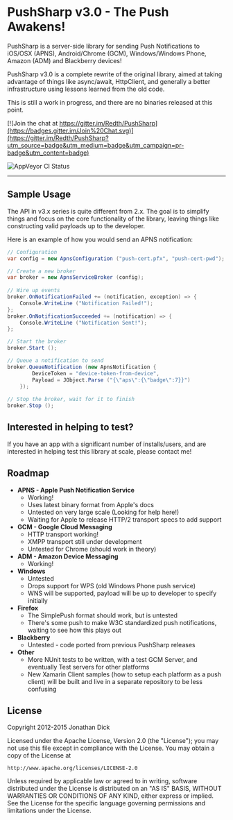 PushSharp v3.0 - The Push Awakens!
==================================

PushSharp is a server-side library for sending Push Notifications to iOS/OSX (APNS), Android/Chrome (GCM), Windows/Windows Phone, Amazon (ADM) and Blackberry devices!

PushSharp v3.0 is a complete rewrite of the original library, aimed at taking advantage of things like async/await, HttpClient, and generally a better infrastructure using lessons learned from the old code.

This is still a work in progress, and there are no binaries released at this point.

[![Join the chat at https://gitter.im/Redth/PushSharp](https://badges.gitter.im/Join%20Chat.svg)](https://gitter.im/Redth/PushSharp?utm_source=badge&utm_medium=badge&utm_campaign=pr-badge&utm_content=badge)

![AppVeyor CI Status](https://ci.appveyor.com/api/projects/status/github/Redth/PushSharp?branch=3.0-dev&svg=true)

---

## Sample Usage

The API in v3.x series is quite different from 2.x.  The goal is to simplify things and focus on the core functionality of the library, leaving things like constructing valid payloads up to the developer.

Here is an example of how you would send an APNS notification:
```csharp
// Configuration
var config = new ApnsConfiguration ("push-cert.pfx", "push-cert-pwd");

// Create a new broker
var broker = new ApnsServiceBroker (config);
    
// Wire up events
broker.OnNotificationFailed += (notification, exception) => {
	Console.WriteLine ("Notification Failed!");
};
broker.OnNotificationSucceeded += (notification) => {
	Console.WriteLine ("Notification Sent!");
};

// Start the broker
broker.Start ();

// Queue a notification to send
broker.QueueNotification (new ApnsNotification {
		DeviceToken = "device-token-from-device",
		Payload = JObject.Parse ("{\"aps\":{\"badge\":7}}")
	});
   
// Stop the broker, wait for it to finish   
broker.Stop ();
```

## Interested in helping to test?

If you have an app with a significant number of installs/users, and are interested in helping test this library at scale, please contact me!  

 

## Roadmap

 - **APNS - Apple Push Notification Service** 
   - Working!
   - Uses latest binary format from Apple's docs
   - Untested on very large scale (Looking for help here!)
   - Waiting for Apple to release HTTP/2 transport specs to add support
 - **GCM - Google Cloud Messaging** 
   - HTTP transport working!
   - XMPP transport still under development
   - Untested for Chrome (should work in theory)
 - **ADM - Amazon Device Messaging**
   - Working!
 - **Windows**
   - Untested
   - Drops support for WPS (old Windows Phone push service)
   - WNS will be supported, payload will be up to developer to specify initially
 - **Firefox**
   - The SimplePush format should work, but is untested
   - There's some push to make W3C standardized push notifications, waiting to see how this plays out
 - **Blackberry**
   - Untested - code ported from previous PushSharp releases
 - **Other**
   - More NUnit tests to be written, with a test GCM Server, and eventually Test servers for other platforms
   - New Xamarin Client samples (how to setup each platform as a push client) will be built and live in a separate repository to be less confusing
   


License
-------
Copyright 2012-2015 Jonathan Dick

Licensed under the Apache License, Version 2.0 (the "License");
you may not use this file except in compliance with the License.
You may obtain a copy of the License at

    http://www.apache.org/licenses/LICENSE-2.0

Unless required by applicable law or agreed to in writing, software
distributed under the License is distributed on an "AS IS" BASIS,
WITHOUT WARRANTIES OR CONDITIONS OF ANY KIND, either express or implied.
See the License for the specific language governing permissions and
limitations under the License.